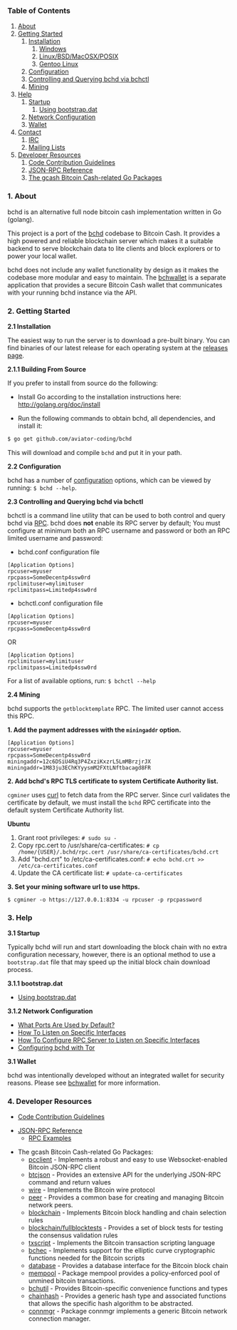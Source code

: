 ### Table of Contents
1. [About](#About)
2. [Getting Started](#GettingStarted)
    1. [Installation](#Installation)
        1. [Windows](#WindowsInstallation)
        2. [Linux/BSD/MacOSX/POSIX](#PosixInstallation)
          1. [Gentoo Linux](#GentooInstallation)
    2. [Configuration](#Configuration)
    3. [Controlling and Querying bchd via bchctl](#BchctlConfig)
    4. [Mining](#Mining)
3. [Help](#Help)
    1. [Startup](#Startup)
        1. [Using bootstrap.dat](#BootstrapDat)
    2. [Network Configuration](#NetworkConfig)
    3. [Wallet](#Wallet)
4. [Contact](#Contact)
    1. [IRC](#ContactIRC)
    2. [Mailing Lists](#MailingLists)
5. [Developer Resources](#DeveloperResources)
    1. [Code Contribution Guidelines](#ContributionGuidelines)
    2. [JSON-RPC Reference](#JSONRPCReference)
    3. [The gcash Bitcoin Cash-related Go Packages](#GoPackages)

<a name="About" />

### 1. About

bchd is an alternative full node bitcoin cash implementation written in Go (golang).

This project is a port of the [bchd](https://github.com/aviator-coding/bchd) codebase to Bitcoin Cash. It provides a high powered
and reliable blockchain server which makes it a suitable backend to serve blockchain data to lite clients and block explorers
or to power your local wallet.

bchd does not include any wallet functionality by design as it makes the codebase more modular and easy to maintain. 
The [bchwallet](https://github.com/gcash/bchwallet) is a separate application that provides a secure Bitcoin Cash wallet 
that communicates with your running bchd instance via the API.

<a name="GettingStarted" />

### 2. Getting Started

<a name="Installation" />

**2.1 Installation**

The easiest way to run the server is to download a pre-built binary. You can find binaries of our latest release for each operating system at the [releases page](https://github.com/aviator-coding/bchd/releases).

<a name="WindowsInstallation" />

**2.1.1 Building From Source**<br />

If you prefer to install from source do the following:

- Install Go according to the installation instructions here:
  http://golang.org/doc/install

- Run the following commands to obtain bchd, all dependencies, and install it:

```bash
$ go get github.com/aviator-coding/bchd
```

This will download and compile `bchd` and put it in your path.

**2.2 Configuration**

bchd has a number of [configuration](http://godoc.org/github.com/aviator-coding/bchd)
options, which can be viewed by running: `$ bchd --help`.

<a name="BchctlConfig" />

**2.3 Controlling and Querying bchd via bchctl**

bchctl is a command line utility that can be used to both control and query bchd
via [RPC](http://www.wikipedia.org/wiki/Remote_procedure_call).  bchd does
**not** enable its RPC server by default;  You must configure at minimum both an
RPC username and password or both an RPC limited username and password:

* bchd.conf configuration file
```
[Application Options]
rpcuser=myuser
rpcpass=SomeDecentp4ssw0rd
rpclimituser=mylimituser
rpclimitpass=Limitedp4ssw0rd
```
* bchctl.conf configuration file
```
[Application Options]
rpcuser=myuser
rpcpass=SomeDecentp4ssw0rd
```
OR
```
[Application Options]
rpclimituser=mylimituser
rpclimitpass=Limitedp4ssw0rd
```
For a list of available options, run: `$ bchctl --help`

<a name="Mining" />

**2.4 Mining**

bchd supports the `getblocktemplate` RPC.
The limited user cannot access this RPC.


**1. Add the payment addresses with the `miningaddr` option.**

```
[Application Options]
rpcuser=myuser
rpcpass=SomeDecentp4ssw0rd
miningaddr=12c6DSiU4Rq3P4ZxziKxzrL5LmMBrzjrJX
miningaddr=1M83ju3EChKYyysmM2FXtLNftbacagd8FR
```

**2. Add bchd's RPC TLS certificate to system Certificate Authority list.**

`cgminer` uses [curl](http://curl.haxx.se/) to fetch data from the RPC server.
Since curl validates the certificate by default, we must install the `bchd` RPC
certificate into the default system Certificate Authority list.

**Ubuntu**

1. Grant root privileges: `# sudo su -`
2. Copy rpc.cert to /usr/share/ca-certificates: `# cp /home/{USER}/.bchd/rpc.cert /usr/share/ca-certificates/bchd.crt`
3. Add "bchd.crt" to /etc/ca-certificates.conf: `# echo bchd.crt >> /etc/ca-certificates.conf`
4. Update the CA certificate list: `# update-ca-certificates`

**3. Set your mining software url to use https.**

`$ cgminer -o https://127.0.0.1:8334 -u rpcuser -p rpcpassword`

<a name="Help" />

### 3. Help

<a name="Startup" />

**3.1 Startup**

Typically bchd will run and start downloading the block chain with no extra
configuration necessary, however, there is an optional method to use a
`bootstrap.dat` file that may speed up the initial block chain download process.

<a name="BootstrapDat" />

**3.1.1 bootstrap.dat**

* [Using bootstrap.dat](https://github.com/aviator-coding/bchd/tree/master/docs/using_bootstrap_dat.md)

<a name="NetworkConfig" />

**3.1.2 Network Configuration**

* [What Ports Are Used by Default?](https://github.com/aviator-coding/bchd/tree/master/docs/default_ports.md)
* [How To Listen on Specific Interfaces](https://github.com/aviator-coding/bchd/tree/master/docs/configure_peer_server_listen_interfaces.md)
* [How To Configure RPC Server to Listen on Specific Interfaces](https://github.com/aviator-coding/bchd/tree/master/docs/configure_rpc_server_listen_interfaces.md)
* [Configuring bchd with Tor](https://github.com/aviator-coding/bchd/tree/master/docs/configuring_tor.md)

<a name="Wallet" />

**3.1 Wallet**

bchd was intentionally developed without an integrated wallet for security
reasons.  Please see [bchwallet](https://github.com/gcash/bchwallet) for more
information.

<a name="DeveloperResources" />

### 4. Developer Resources

<a name="ContributionGuidelines" />

* [Code Contribution Guidelines](https://github.com/aviator-coding/bchd/tree/master/docs/code_contribution_guidelines.md)

<a name="JSONRPCReference" />

* [JSON-RPC Reference](https://github.com/aviator-coding/bchd/tree/master/docs/json_rpc_api.md)
    * [RPC Examples](https://github.com/aviator-coding/bchd/tree/master/docs/json_rpc_api.md#ExampleCode)

<a name="GoPackages" />

* The gcash Bitcoin Cash-related Go Packages:
    * [pcclient](https://github.com/aviator-coding/bchd/tree/master/rpcclient) - Implements a
      robust and easy to use Websocket-enabled Bitcoin JSON-RPC client
    * [btcjson](https://github.com/aviator-coding/bchd/tree/master/btcjson) - Provides an extensive API
      for the underlying JSON-RPC command and return values
    * [wire](https://github.com/aviator-coding/bchd/tree/master/wire) - Implements the
      Bitcoin wire protocol
    * [peer](https://github.com/aviator-coding/bchd/tree/master/peer) -
      Provides a common base for creating and managing Bitcoin network peers.
    * [blockchain](https://github.com/aviator-coding/bchd/tree/master/blockchain) -
      Implements Bitcoin block handling and chain selection rules
    * [blockchain/fullblocktests](https://github.com/aviator-coding/bchd/tree/master/blockchain/fullblocktests) -
      Provides a set of block tests for testing the consensus validation rules
    * [txscript](https://github.com/aviator-coding/bchd/tree/master/txscript) -
      Implements the Bitcoin transaction scripting language
    * [bchec](https://github.com/aviator-coding/bchd/tree/master/bchec) - Implements
      support for the elliptic curve cryptographic functions needed for the
      Bitcoin scripts
    * [database](https://github.com/aviator-coding/bchd/tree/master/database) -
      Provides a database interface for the Bitcoin block chain
    * [mempool](https://github.com/aviator-coding/bchd/tree/master/mempool) -
      Package mempool provides a policy-enforced pool of unmined bitcoin
      transactions.
    * [bchutil](https://github.com/aviator-coding/bchutil) - Provides Bitcoin-specific
      convenience functions and types
    * [chainhash](https://github.com/aviator-coding/bchd/tree/master/chaincfg/chainhash) -
      Provides a generic hash type and associated functions that allows the
      specific hash algorithm to be abstracted.
    * [connmgr](https://github.com/aviator-coding/bchd/tree/master/connmgr) -
      Package connmgr implements a generic Bitcoin network connection manager.
